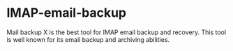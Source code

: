 # IMAP-email-backup
Mail backup X is the best tool for IMAP email backup and recovery. This tool is well known for its email backup and archiving abilities. 
